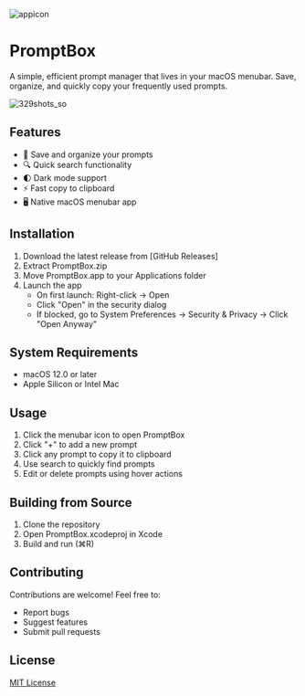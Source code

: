 
![appicon](https://github.com/user-attachments/assets/ed85fea6-abe6-47f2-81c2-f5a6a23067e1)

# PromptBox

A simple, efficient prompt manager that lives in your macOS menubar. Save, organize, and quickly copy your frequently used prompts.

![329shots_so](https://github.com/user-attachments/assets/da1bae56-2a61-4dfd-ab3d-612bc526d94a)

## Features
- 📝 Save and organize your prompts
- 🔍 Quick search functionality
- 🌓 Dark mode support
- ⚡️ Fast copy to clipboard
- 🖥 Native macOS menubar app

## Installation

1. Download the latest release from [GitHub Releases]
2. Extract PromptBox.zip
3. Move PromptBox.app to your Applications folder
4. Launch the app
   - On first launch: Right-click → Open
   - Click "Open" in the security dialog
   - If blocked, go to System Preferences → Security & Privacy → Click "Open Anyway"

## System Requirements
- macOS 12.0 or later
- Apple Silicon or Intel Mac

## Usage
1. Click the menubar icon to open PromptBox
2. Click "+" to add a new prompt
3. Click any prompt to copy it to clipboard
4. Use search to quickly find prompts
5. Edit or delete prompts using hover actions

## Building from Source
1. Clone the repository
2. Open PromptBox.xcodeproj in Xcode
3. Build and run (⌘R)

## Contributing
Contributions are welcome! Feel free to:
- Report bugs
- Suggest features
- Submit pull requests

## License
[MIT License](LICENSE)
